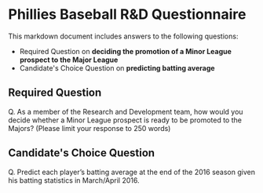 # Phillies Baseball R&D Questionnaire
This markdown document includes answers to the following questions:
+ Required Question on **deciding the promotion of a Minor League prospect to the Major League**
+ Candidate's Choice Question on **predicting batting average**

## Required Question
Q. As a member of the Research and Development team, how would you decide whether a Minor League prospect is ready to be promoted to the Majors? (Please limit your response to 250 words)

## Candidate's Choice Question
Q. Predict each player’s batting average at the end of the 2016 season given his batting statistics in March/April 2016.

